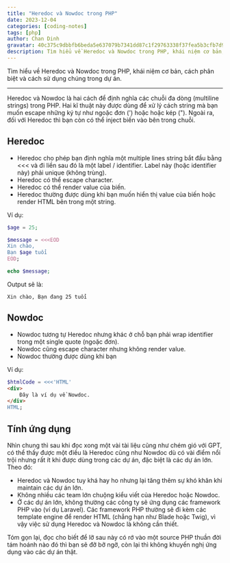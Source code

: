 ```yaml
---
title: "Heredoc và Nowdoc trong PHP"
date: 2023-12-04
categories: [coding-notes]
tags: [php]
author: Chan Dinh
gravatar: 40c375c9dbbfb6beda5e637079b7341dd87c1f29763338f37fea5b3cfb7d98e8
description: Tìm hiểu về Heredoc và Nowdoc trong PHP, khái niệm cơ bản, cách phân biệt và cách sử dụng chúng trong dự án.
---
```


Tìm hiểu về Heredoc và Nowdoc trong PHP, khái niệm cơ bản, cách phân biệt và cách sử dụng chúng trong dự án.

---

Heredoc và Nowdoc là hai cách để định nghĩa các chuỗi đa dòng (multiline strings) trong PHP. Hai kĩ thuật này được dùng để xử lý cách string mà bạn muốn escape những ký tự như ngoặc đơn (') hoặc hoặc kép ("). Ngoài ra, đối với Heredoc thì bạn còn có thể inject biến vào bên trong chuỗi.

## Heredoc

- Heredoc cho phép bạn định nghĩa một multiple lines string bắt đầu bằng <<< và đi liền sau đó là một label / identifier. Label này (hoặc identifier này) phải unique (không trùng).
- Heredoc có thể escape character.
- Heredoc có thể render value của biến.
- Heredoc thường được dùng khi bạn muốn hiển thị value của biến hoặc render HTML bên trong một string.

Ví dụ:

```php
$age = 25;

$message = <<<EOD
Xin chào,
Bạn $age tuổi
EOD;

echo $message;
```

Output sẽ là:
```
Xin chào, Bạn đang 25 tuổi 
```

## Nowdoc

- Nowdoc tương tự Heredoc nhưng khác ở chỗ bạn phải wrap identifier trong một single quote (ngoặc đơn).
- Nowdoc cũng escape character nhưng không render value.
- Nowdoc thường được dùng khi bạn 

Ví dụ:
```php
$htmlCode = <<<'HTML'
<div>
    Đây là ví dụ về Nowdoc.
</div>
HTML;
```

## Tính ứng dụng

Nhìn chung thì sau khi đọc xong một vài tài liệu cũng như chém gió với GPT, có thể thấy được một điều là Heredoc cũng như Nowdoc dù có vài điểm nổi trội nhưng rất ít khi được dùng trong các dự án, đặc biệt là các dự án lớn. Theo đó:
- Heredoc và Nowdoc tuy khá hay ho nhưng lại tăng thêm sự khó khăn khi maintain các dự án lớn.
- Không nhiều các team lớn chuộng kiểu viết của Heredoc hoặc Nowdoc.
- Ở các dự án lớn, không thường các công ty sẽ ứng dụng các framework PHP vào (ví dụ Laravel). Các framework PHP thường sẽ đi kèm các template engine để render HTML (chẳng hạn như Blade hoặc Twig), vì vậy việc sử dụng Heredoc và Nowdoc là không cần thiết.

Tóm gọn lại, đọc cho biết để lỡ sau này có rớ vào một source PHP thuần đời tám hoánh nào đó thì bạn sẽ đỡ bỡ ngỡ, còn lại thì không khuyến nghị ứng dụng vào các dự án thật.